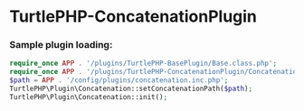 TurtlePHP-ConcatenationPlugin
======================

### Sample plugin loading:
``` php
require_once APP . '/plugins/TurtlePHP-BasePlugin/Base.class.php';
require_once APP . '/plugins/TurtlePHP-ConcatenationPlugin/Concatenation.class.php';
$path = APP . '/config/plugins/concatenation.inc.php';
TurtlePHP\Plugin\Concatenation::setConcatenationPath($path);
TurtlePHP\Plugin\Concatenation::init();
```
